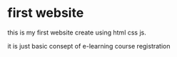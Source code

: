 # first website 

this is my first website create using html css js.

it is just basic consept of e-learning course registration
